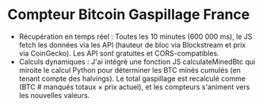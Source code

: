 # Compteur Bitcoin Gaspillage France
- Récupération en temps réel : Toutes les 10 minutes (600 000 ms), le JS fetch les données via les API (hauteur de bloc via Blockstream et prix via CoinGecko). Les API sont gratuites et CORS-compatibles.
- Calculs dynamiques : J'ai intégré une fonction JS calculateMinedBtc qui miroite le calcul Python pour déterminer les BTC minés cumulés (en tenant compte des halvings). Le total gaspillage est recalculé comme (BTC # manqués totaux × prix actuel), et les compteurs s'animent vers les nouvelles valeurs.


